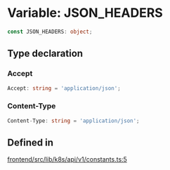 # Variable: JSON\_HEADERS

```ts
const JSON_HEADERS: object;
```

## Type declaration

### Accept

```ts
Accept: string = 'application/json';
```

### Content-Type

```ts
Content-Type: string = 'application/json';
```

## Defined in

[frontend/src/lib/k8s/api/v1/constants.ts:5](https://github.com/headlamp-k8s/headlamp/blob/2481a1c9f2b4a69a9320466e7a455215b14b97b0/frontend/src/lib/k8s/api/v1/constants.ts#L5)
